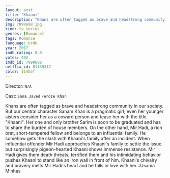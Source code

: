 ```yaml
---
layout: post
title: "Khaani"
description: "Khans are often tagged as brave and headstrong community in our society. But our central character Sanam Khan is a pragmatic girl; even her younger sisters consider her as a coward person and tease her with the title Khaani. Her one and only brother Sarim is soon to be graduated and has to share the burden of house members. On the other hand, Mir Hadi, a rich brat, short-tempered fellow and belongs to an influential family. He somehow gets the clash with Khaani's family after an incident. When influential offender Mir Hadi approaches Khaani's family to settle.."
img: 7899698.jpg
kind: tv series
genres: [Romance]
tags: Romance 
language: Urdu
year: 2017
imdb_rating: 8.0
votes: 492
imdb_id: 7899698
netflix_id: 81139317
color: 114b5f
---
```

Director: `N/A`  

Cast: `Sana Javed` `Feroze Khan` 

Khans are often tagged as brave and headstrong community in our society. But our central character Sanam Khan is a pragmatic girl; even her younger sisters consider her as a coward person and tease her with the title "Khaani". Her one and only brother Sarim is soon to be graduated and has to share the burden of house members. On the other hand, Mir Hadi, a rich brat, short-tempered fellow and belongs to an influential family. He somehow gets the clash with Khaani's family after an incident. When influential offender Mir Hadi approaches Khaani's family to settle the issue but surprisingly pigeon-hearted Khaani shows immense resistance. Mir Hadi gives them death threats, terrified them and his intimidating behavior pushes Khaani to stand like an iron wall in front of him. Khaani's chivalry and bravery melts Mir Hadi's heart and he falls in love with her.::Usama Minhas